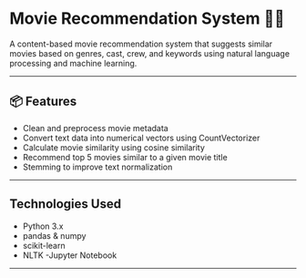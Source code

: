 # Movie Recommendation System 🎥✨
A content-based movie recommendation system that suggests similar movies based on genres, cast, crew, and keywords using natural language processing and machine learning.

---

## 📦 Features
- Clean and preprocess movie metadata
- Convert text data into numerical vectors using CountVectorizer
- Calculate movie similarity using cosine similarity
- Recommend top 5 movies similar to a given movie title
- Stemming to improve text normalization

---

## Technologies Used
- Python 3.x
- pandas & numpy
- scikit-learn
- NLTK
-Jupyter Notebook

---
